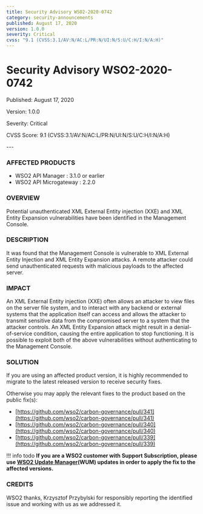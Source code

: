```yaml
---
title: Security Advisory WSO2-2020-0742
category: security-announcements
published: August 17, 2020
version: 1.0.0
severity: Critical
cvss: "9.1 (CVSS:3.1/AV:N/AC:L/PR:N/UI:N/S:U/C:H/I:N/A:H)"
---
```


# Security Advisory WSO2-2020-0742

<p class="doc-info">Published: August 17, 2020</p>
<p class="doc-info">Version: 1.0.0</p>
<p class="doc-info">Severity: Critical</p>
<p class="doc-info">CVSS Score: 9.1 (CVSS:3.1/AV:N/AC:L/PR:N/UI:N/S:U/C:H/I:N/A:H)</p>
---

### AFFECTED PRODUCTS
* WSO2 API Manager : 3.1.0 or earlier
* WSO2 API Microgateway : 2.2.0


### OVERVIEW
Potential unauthenticated XML External Entity injection (XXE) and XML Entity Expansion vulnerabilities have been identified in the Management Console.


### DESCRIPTION
It was found that the Management Console is vulnerable to XML External Entity Injection and XML Entity Expansion attacks. A remote attacker could send unauthenticated requests with malicious payloads to the affected server.


### IMPACT
An XML External Entity injection (XXE) often allows an attacker to view files on the server file system, and to interact with any backend or external systems that the application itself can access and allows the attacker to transmit sensitive data from the compromised server to a system that the attacker controls. An XML Entity Expansion attack might result in a denial-of-service condition, causing the entire application to stop functioning. It is possible to exploit both of the above vulnerabilities without authenticating to the Management Console.


### SOLUTION
If you are using an affected product version, it is highly recommended to migrate to the latest released version to receive security fixes.

Otherwise you may apply the relevant fixes to the product based on the public fix(s):

* [https://github.com/wso2/carbon-governance/pull/341](https://github.com/wso2/carbon-governance/pull/341) 
* [https://github.com/wso2/carbon-governance/pull/340](https://github.com/wso2/carbon-governance/pull/340)
* [https://github.com/wso2/carbon-governance/pull/339](https://github.com/wso2/carbon-governance/pull/339)


!!! info todo
    **If you are a WSO2 customer with Support Subscription, please use [WSO2 Update Manager](https://wso2.com/updates/wum)(WUM) updates in order to apply the fix to the affected versions.**


### CREDITS
WSO2 thanks, Krzysztof Przybylski for responsibly reporting the identified issue and working with us as we addressed it.
